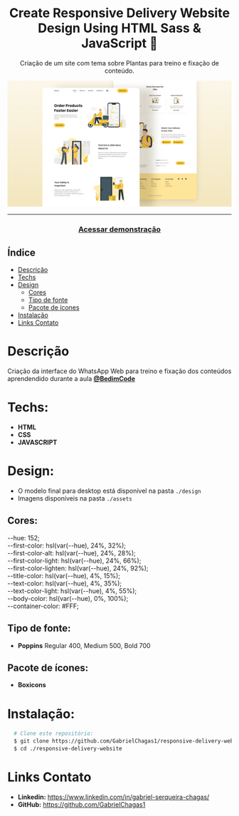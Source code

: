 <div align="center">
    <h1 align="center">Create Responsive Delivery Website Design Using HTML Sass & JavaScript 🚚</h1>
    <p>Criação de um site com tema sobre Plantas para treino e fixação de conteúdo.</p>
    <img src="./design/preview.png" alt="Logo" width="800">
</div>

---
<h3 align="center">
  <a href="https://responsive-delivery-website.vercel.app/">Acessar demonstração</a>
</h3>

## Índice

* [Descrição](#descrição)
* [Techs](#techs)
* [Design](#design)
  * [Cores](#cores)
  * [Tipo de fonte](#tipo-de-fonte)
  * [Pacote de ícones](#pacote-de-ícones)
* [Instalação](#instalação)
* [Links Contato](#links-contato)

# Descrição
Criação da interface do WhatsApp Web para treino e fixação dos conteúdos aprendendido durante a aula [**@BedimCode**](https://www.youtube.com/channel/UCgkDs77BoEhMIgRUB4MKrtQ)

# Techs: 
- **HTML**
- **CSS**
- **JAVASCRIPT**

# Design:
- O modelo final para desktop está disponível na pasta `./design`
- Imagens disponíveis na pasta `./assets`<br>

## Cores:
--hue: 152;<br>
--first-color: hsl(var(--hue), 24%, 32%);<br>
--first-color-alt: hsl(var(--hue), 24%, 28%);<br>
--first-color-light: hsl(var(--hue), 24%, 66%);<br>
--first-color-lighten: hsl(var(--hue), 24%, 92%);<br>
--title-color: hsl(var(--hue), 4%, 15%);<br>
--text-color: hsl(var(--hue), 4%, 35%);<br>
--text-color-light: hsl(var(--hue), 4%, 55%);<br>
--body-color: hsl(var(--hue), 0%, 100%);<br>
--container-color: #FFF;<br>
## Tipo de fonte:
- **Poppins** Regular 400, Medium 500, Bold 700

## Pacote de ícones:
- **Boxicons**

# Instalação:
```bash
  # Clone este repositório:
  $ git clone https://github.com/GabrielChagas1/responsive-delivery-website.git
  $ cd ./responsive-delivery-website
```

# Links Contato
- **Linkedin:** https://www.linkedin.com/in/gabriel-serqueira-chagas/<br>
- **GitHub:** https://github.com/GabrielChagas1<br>
